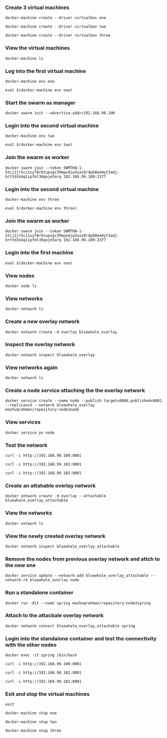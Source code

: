 ### Create 3 virtual machines
`docker-machine create --driver virtualbox one`

`docker-machine create --driver virtualbox two`

`docker-machine create --driver virtualbox three`
### View the virtual machines
`docker-machine ls`
### Log into the first virtual machine
`docker-machine env one`

`eval $(docker-machine env one)`
### Start the swarm as manager
`docker swarm init --advertise-addr=192.168.99.100`
### Login into the second virtual machine
`docker-machine env two`

`eval $(docker-machine env two)`
### Join the swarm as worker
`docker swarm join --token SWMTKN-1-5tcj2jr5cz1xy70rbtupvgc39mpo4jw3xai0r4pb8em4yt3adj-brttdzk4q1ipfml36qoje5arq 192.168.99.100:2377`
### Login into the second virtual machine
`docker-machine env three`

`eval $(docker-machine env three)`
### Join the swarm as worker
`docker swarm join --token SWMTKN-1-5tcj2jr5cz1xy70rbtupvgc39mpo4jw3xai0r4pb8em4yt3adj-brttdzk4q1ipfml36qoje5arq 192.168.99.100:2377`
### Login into the first machine
`eval $(docker-machine env one)`
### View nodes
`docker node ls`
### View networks
`docker network ls`
### Create a new overlay network
`docker network create -d overlay bluewhale_overlay`
### Inspect the overlay network
`docker network inspect bluewhale_overlay`
### View networks again
`docker network ls`
### Create a node service attaching the the overlay network
`docker service create --name node --publish target=8080,published=8001 --replicas=5 --network bluewhale_overlay mashuqrahman/repository:node1node`
### View services
`docker service ps node`
### Test the network
`curl -i http://192.168.99.100:8001`

`curl -i http://192.168.99.101:8001`

`curl -i http://192.168.99.102:8001`
### Create an attahable overlay network
`docker network create -d overlay --attachable bluewhale_overlay_attachable`
### View the networks
`docker network ls`
### View the newly created overlay network
`docker network inspect bluewhale_overlay_attachable`
### Remove the nodes from previous overlay network and attch to the new one
`docker service update --network-add bluewhale_overlay_attachable --network-rm bluewhale_overlay node`
### Run a standalone container
`docker run -dit --name spring mashuqrahman/repository:node2spring`
### Attach to the attacbale overlay network
`docker network connect bluewhale_overlay_attachable spring`
### Login into the standalone container and test the connectivity with the other nodes
`docker exec -it spring /bin/bash`

`curl -i http://192.168.99.100:8001`

`curl -i http://192.168.99.101:8001`

`curl -i http://192.168.99.102:8001`
### Exit and stop the virtual machines
`exit`

`docker-machine stop one`

`docker-machine stop two`

`docker-machine stop three`
